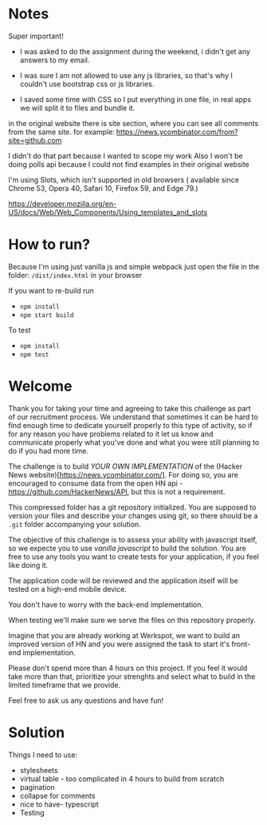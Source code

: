 # Notes

Super important!
 
 - I was asked to do the assignment during the weekend, i didn't get any answers to my email.
 
 - I was sure I am not allowed to use any js libraries, so that's why I couldn't use bootstrap css or js libraries.
 
 - I saved some time with CSS so I put everything in one file, in real apps we will split it to files and bundle it.
 


in the original website there is site section, where you can see all comments from the same site.
for example: https://news.ycombinator.com/from?site=github.com


I didn't do that part because I wanted to scope my work
Also I won't be doing polls api because I could not find examples in their original website

I'm using Slots, which isn't supported in old browsers ( available since Chrome 53, Opera 40, Safari 10, Firefox 59, and Edge 79.)

https://developer.mozilla.org/en-US/docs/Web/Web_Components/Using_templates_and_slots 



# How to run?

Because I'm using just vanilla js and simple webpack
just open the file in the folder:
`/dist/index.html`
in your browser

If you want to re-build run 
- `npm install`
- `npm start build`

To test

- `npm install`
- `npm test`



# Welcome

Thank you for taking your time and agreeing to take this challenge as part of our recruitment process. We understand that sometimes it can be hard to find enough time to dedicate yourself properly to this type of activity, so if for any reason you have problems related to it let us know and communicate properly what you've done and what you were still planning to do if you had more time. 

The challenge is to build _YOUR OWN IMPLEMENTATION_ of the (Hacker News website)[https://news.ycombinator.com/]. For doing so, you are encouraged to consume data from the open HN api - https://github.com/HackerNews/API, but this is not a requirement. 

This compressed folder has a git repository initialized. You are supposed to version your files and describe your changes using git, so there should be a `.git` folder accompanying your solution. 

The objective of this challenge is to assess your ability with javascript itself, so we expecte you to use _vanilla javascript_ to build the solution. You are free to use any tools you want to create tests for your application, if you feel like doing it. 

The application code will be reviewed and the application itself will be tested on a high-end mobile device.

You don't have to worry with the back-end implementation. 

When testing we'll make sure we serve the files on this repository properly. 

Imagine that you are already working at Werkspot, we want to build an improved version of HN and you were assigned the task to start it's front-end implementation.

Please don't spend more than 4 hours on this project. If you feel it would take more than that, prioritize your strenghts and select what to build in the limited timeframe that we provide.

Feel free to ask us any questions and have fun!


# Solution
Things I need to use:
- stylesheets
- virtual table - too complicated in 4 hours to build from scratch
- pagination
- collapse for comments
- nice to have- typescript
- Testing

